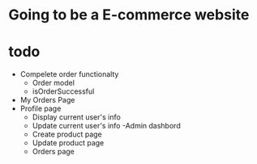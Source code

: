 # Going to be a E-commerce website

# todo
- Compelete order functionalty
   - Order model
   - isOrderSuccessful
- My Orders Page
- Profile page
  - Display current user's info
  - Update current user's info
-Admin dashbord
  - Create product page
  - Update product page
  - Orders page
